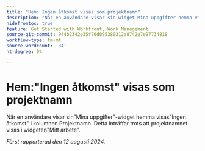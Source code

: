 ```yaml
---
title: "Hem: Ingen åtkomst visas som projektnamn"
description: "När en användare visar sin widget Mina uppgifter hemma visas Ingen åtkomst i kolumnen Projektnamn. Detta inträffar trots att projektnamnet visas i widgeten Mitt arbete."
hidefromtoc: true
feature: Get Started with Workfront, Work Management
source-git-commit: 944b2342e35f70d095380312a8742e7e97734818
workflow-type: tm+mt
source-wordcount: '84'
ht-degree: 0%

---
```



# Hem:&quot;Ingen åtkomst&quot; visas som projektnamn

<!--valid issue, won't fix until legacy home is deprecated-->

När en användare visar sin&quot;Mina uppgifter&quot;-widget hemma visas&quot;Ingen åtkomst&quot; i kolumnen Projektnamn. Detta inträffar trots att projektnamnet visas i widgeten&quot;Mitt arbete&quot;.

_Först rapporterad den 12 augusti 2024._
